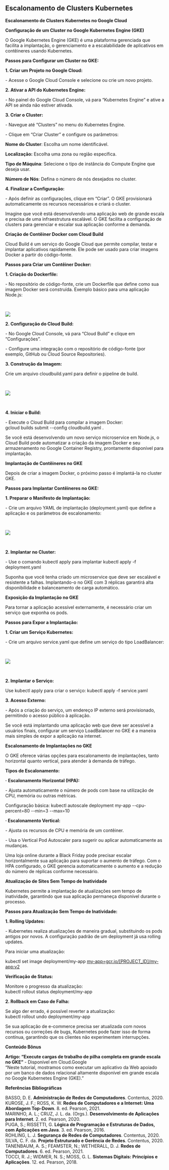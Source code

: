 ## Escalonamento de Clusters Kubernetes

**Escalonamento de Clusters Kubernetes no Google Cloud**

**Configuração de um Cluster no Google Kubernetes Engine (GKE)**

O Google Kubernetes Engine (GKE) é uma plataforma gerenciada que facilita a implantação, o gerenciamento e a escalabilidade de aplicativos em contêineres usando Kubernetes.

**Passos para Configurar um Cluster no GKE:**

**1\. Criar um Projeto no Google Cloud:**

\- Acesse o Google Cloud Console e selecione ou crie um novo projeto.

**2\. Ativar a API do Kubernetes Engine:**

\- No painel do Google Cloud Console, vá para “Kubernetes Engine” e ative a API se ainda não estiver ativada.

**3\. Criar o Cluster:**

\- Navegue até “Clusters” no menu do Kubernetes Engine.

\- Clique em “Criar Cluster” e configure os parâmetros:

**Nome do Cluster**: Escolha um nome identificável.

**Localização:** Escolha uma zona ou região específica.

**Tipo de Máquina**: Selecione o tipo de instância do Compute Engine que deseja usar.

**Número de Nós**: Defina o número de nós desejados no cluster.

**4\. Finalizar a Configuração:**

\- Após definir as configurações, clique em “Criar”. O GKE provisionará automaticamente os recursos necessários e criará o cluster.

Imagine que você está desenvolvendo uma aplicação web de grande escala e precisa de uma infraestrutura escalável. O GKE facilita a configuração de clusters para gerenciar e escalar sua aplicação conforme a demanda.

**Criação de Contêiner Docker com Cloud Build**

Cloud Build é um serviço do Google Cloud que permite compilar, testar e implantar aplicativos rapidamente. Ele pode ser usado para criar imagens Docker a partir do código-fonte.

**Passos para Criar um Contêiner Docker:**

**1\. Criação do Dockerfile:**

\- No repositório de código-fonte, crie um Dockerfile que define como sua imagem Docker será construída. Exemplo básico para uma aplicação Node.js:

​

![](https://lh7-rt.googleusercontent.com/docsz/AD_4nXccpeR7UnZhRwdAFrJ4dsiXdFiQ2dCVuqqW89TC2BMNIw57G_UPZF88ATyqbs41z4OYnnqlvFHACjbyA5HYQDOEtygXWyAn-c091cDK9PNv3IW05EWx8JJkLIC-zIdtjCHGIrrka9MYF2NLQbvPet4?key=ODxR0f-HLteK4sJT-8ELfyR8)

  

**2\. Configuração do Cloud Build:**

\- No Google Cloud Console, vá para “Cloud Build” e clique em “Configurações”.

\- Configure uma integração com o repositório de código-fonte (por exemplo, GitHub ou Cloud Source Repositories).

**3\. Construção da Imagem:**

Crie um arquivo cloudbuild.yaml para definir o pipeline de build.

​

![](https://lh7-rt.googleusercontent.com/docsz/AD_4nXdRx0fpX9WYnrxufpJP2GEGwrpjeMC7NUCh6nWcGJH0GML_yZJGawVhVgEMHHNHEpRHpSCg-uwLHdzxHUlR7OIdr3o1hmsC2iF5kRDShTSf2qlxomXSR1lXLnK6vQEj6Z4vWXJrWuUrRBo6G1MZ8A?key=ODxR0f-HLteK4sJT-8ELfyR8)

​

**4\. Iniciar o Build:**

\- Execute o Cloud Build para compilar a imagem Docker:  
gcloud builds submit --config cloudbuild.yaml .

Se você está desenvolvendo um novo serviço microservice em Node.js, o Cloud Build pode automatizar a criação da imagem Docker e seu armazenamento no Google Container Registry, prontamente disponível para implantação.

**Implantação de Contêineres no GKE**

Depois de criar a imagem Docker, o próximo passo é implantá-la no cluster GKE.

**Passos para Implantar Contêineres no GKE:**

**1\. Preparar o Manifesto de Implantação:**

\- Crie um arquivo YAML de implantação (deployment.yaml) que define a aplicação e os parâmetros de escalonamento:

​

![](https://lh7-rt.googleusercontent.com/docsz/AD_4nXcoe7bBozujCE9S7iKzppLKYEz-ISmQlRpYazEXDQSSq-hVLfDSbOIILF6mfWineB4GOlQlDqfjaiOcc8jo7T9MW5htQvpSHknaMEFUthL6sRhDu9jM-XBIDCPvTfOQ4REA_9Ldc761tX-9Aok09NU?key=ODxR0f-HLteK4sJT-8ELfyR8)

​

**2\. Implantar no Cluster:**

\- Use o comando kubectl apply para implantar kubectl apply -f deployment.yaml

Suponha que você tenha criado um microservice que deve ser escalável e resistente a falhas. Implantando-o no GKE com 3 réplicas garantirá alta disponibilidade e balanceamento de carga automático.

**Exposição da Implantação no GKE**

Para tornar a aplicação acessível externamente, é necessário criar um serviço que exponha os pods.

**Passos para Expor a Implantação:**

**1\. Criar um Serviço Kubernetes:**

\- Crie um arquivo service.yaml que define um serviço do tipo LoadBalancer:

​

![](https://lh7-rt.googleusercontent.com/docsz/AD_4nXewkMhWM65Q7knBe_LN5yJQMWOQ_ElawbITSYxnvIDI8ELsXjTiyo8VIAy5DKutIAA0eHvCHxAesi8BcxgStU_WvJthgFQYgD4pjudcc2ziCio5jtp55KW-x37GmfiP8w_ABpN1bf-ep4-Ed5zzSUk?key=ODxR0f-HLteK4sJT-8ELfyR8)

​

**2\. Implantar o Serviço:**

Use kubectl apply para criar o serviço: kubectl apply -f service.yaml

**3\. Acesso Externo:**

\- Após a criação do serviço, um endereço IP externo será provisionado, permitindo o acesso público à aplicação.

Se você está implantando uma aplicação web que deve ser acessível a usuários finais, configurar um serviço LoadBalancer no GKE é a maneira mais simples de expor a aplicação na internet.

**Escalonamento de Implantações no GKE**

O GKE oferece várias opções para escalonamento de implantações, tanto horizontal quanto vertical, para atender à demanda de tráfego.

**Tipos de Escalonamento:**

**·** **Escalonamento Horizontal (HPA):**

\- Ajusta automaticamente o número de pods com base na utilização de CPU, memória ou outras métricas.

Configuração básica: kubectl autoscale deployment my-app --cpu-percent=80 --min=3 --max=10

**· Escalonamento Vertical:**

\- Ajusta os recursos de CPU e memória de um contêiner.

\- Usa o Vertical Pod Autoscaler para sugerir ou aplicar automaticamente as mudanças.

Uma loja online durante a Black Friday pode precisar escalar horizontalmente sua aplicação para suportar o aumento de tráfego. Com o HPA configurado, o GKE gerencia automaticamente o aumento e a redução do número de réplicas conforme necessário.

**Atualização de Sites Sem Tempo de Inatividade**

Kubernetes permite a implantação de atualizações sem tempo de inatividade, garantindo que sua aplicação permaneça disponível durante o processo.

**Passos para Atualização Sem Tempo de Inatividade:**

**1\. Rolling Updates:**

\- Kubernetes realiza atualizações de maneira gradual, substituindo os pods antigos por novos. A configuração padrão de um deployment já usa rolling updates.

Para iniciar uma atualização:  
  
kubectl set image deployment/my-app [my-app=gcr.io/\[PROJECT\_ID\]/my-app:v2](http://my-app=gcr.io/%5BPROJECT_ID%5D/my-app:v2)

**Verificação de Status:**

Monitore o progresso da atualização:  
kubectl rollout status deployment/my-app

**2\. Rollback em Caso de Falha:**

Se algo der errado, é possível reverter a atualização:  
kubectl rollout undo deployment/my-app

Se sua aplicação de e-commerce precisa ser atualizada com novos recursos ou correções de bugs, Kubernetes pode fazer isso de forma contínua, garantindo que os clientes não experimentem interrupções.

  

**Conteúdo Bônus**  
  
**Artigo: “Execute cargas de trabalho de pilha completa em grande escala no GKE”** - Disponível em Cloud.Google  
“Neste tutorial, mostramos como executar um aplicativo da Web apoiado por um banco de dados relacional altamente disponível em grande escala no Google Kubernetes Engine (GKE).”

  

**Referências Bibliográficas**  
  
BASSO, D. E. **Administração de Redes de Computadores**. Contentus, 2020.  
KUROSE, J. F.; ROSS, K. W. **Redes de Computadores e a Internet: Uma Abordagem Top-Down**. 8. ed. Pearson, 2021.  
MARINHO, A. L.; CRUZ, J. L. da. (Orgs.). **Desenvolvimento de Aplicações para Internet**. 2. ed. Pearson, 2020.  
PUGA, S.; RISSETTI, G. **Lógica de Programação e Estruturas de Dados, com Aplicações em Java**. 3. ed. Pearson, 2016.  
ROHLING, L. J. **Segurança de Redes de Computadores**. Contentus, 2020.  
SILVA, C. F. da. **Projeto Estruturado e Gerência de Redes**. Contentus, 2020.  
TANENBAUM, A. S.; FEAMSTER, N.; WETHERALL, D. J. **Redes de Computadores**. 6. ed. Pearson, 2021.  
TOCCI, R. J.; WIDMER, N. S.; MOSS, G. L. **Sistemas Digitais: Princípios e Aplicações**. 12. ed. Pearson, 2018.